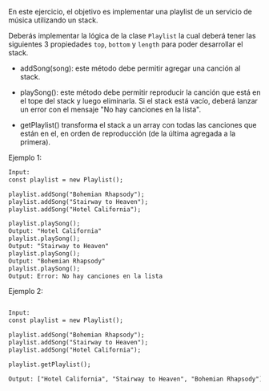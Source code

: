 En este ejercicio, el objetivo es implementar una playlist de un servicio de música utilizando un stack.

Deberás implementar la lógica de la clase `Playlist` la cual deberá tener las siguientes 3 propiedades `top`, `bottom` y `length` para poder desarrollar el stack.

- addSong(song): este método debe permitir agregar una canción al stack.

- playSong(): este método debe permitir reproducir la canción que está en el tope del stack y luego eliminarla. Si el stack está vacío, deberá lanzar un error con el mensaje "No hay canciones en la lista".

- getPlaylist() transforma el stack a un array con todas las canciones que están en el, en orden de reproducción (de la última agregada a la primera).

Ejemplo 1:

```txt
Input:
const playlist = new Playlist();

playlist.addSong("Bohemian Rhapsody");
playlist.addSong("Stairway to Heaven");
playlist.addSong("Hotel California");

playlist.playSong();
Output: "Hotel California"
playlist.playSong();
Output: "Stairway to Heaven"
playlist.playSong();
Output: "Bohemian Rhapsody"
playlist.playSong();
Output: Error: No hay canciones en la lista
```

Ejemplo 2:

```txt

Input:
const playlist = new Playlist();

playlist.addSong("Bohemian Rhapsody");
playlist.addSong("Stairway to Heaven");
playlist.addSong("Hotel California");

playlist.getPlaylist();

Output: ["Hotel California", "Stairway to Heaven", "Bohemian Rhapsody"]

```
